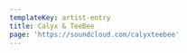 ```yaml
---
templateKey: artist-entry
title: Calyx & TeeBee
page: 'https://soundcloud.com/calyxteebee'
---
```


